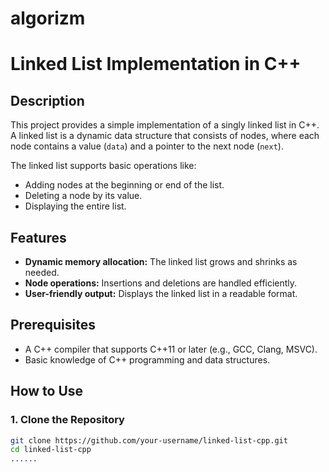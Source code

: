 # algorizm

# Linked List Implementation in C++

## Description
This project provides a simple implementation of a singly linked list in C++. A linked list is a dynamic data structure that consists of nodes, where each node contains a value (`data`) and a pointer to the next node (`next`).

The linked list supports basic operations like:
- Adding nodes at the beginning or end of the list.
- Deleting a node by its value.
- Displaying the entire list.

## Features
- **Dynamic memory allocation:** The linked list grows and shrinks as needed.
- **Node operations:** Insertions and deletions are handled efficiently.
- **User-friendly output:** Displays the linked list in a readable format.

## Prerequisites
- A C++ compiler that supports C++11 or later (e.g., GCC, Clang, MSVC).
- Basic knowledge of C++ programming and data structures.
  
## How to Use

### 1. Clone the Repository
```bash
git clone https://github.com/your-username/linked-list-cpp.git
cd linked-list-cpp
......
